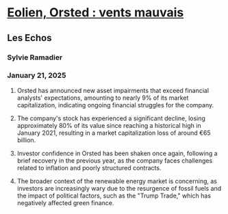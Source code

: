 # [Eolien, Orsted : vents mauvais](https://advance.lexis.com/api/document?collection=news&id=urn:contentItem:6DY6-9TM3-RRWM-12JP-00000-00&context=1519360)
## Les Echos
### Sylvie Ramadier
### January 21, 2025

1. Orsted has announced new asset impairments that exceed financial analysts' expectations, amounting to nearly 9% of its market capitalization, indicating ongoing financial struggles for the company.

2. The company's stock has experienced a significant decline, losing approximately 80% of its value since reaching a historical high in January 2021, resulting in a market capitalization loss of around €65 billion.

3. Investor confidence in Orsted has been shaken once again, following a brief recovery in the previous year, as the company faces challenges related to inflation and poorly structured contracts.

4. The broader context of the renewable energy market is concerning, as investors are increasingly wary due to the resurgence of fossil fuels and the impact of political factors, such as the "Trump Trade," which has negatively affected green finance.